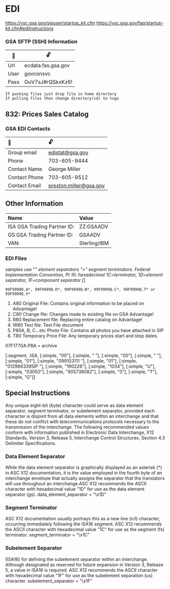 # EDI

https://vsc.gsa.gov/sipuser/startup_kit.cfm
https://vsc.gsa.gov/faq/startup-kit.cfm#ediInstructions


### GSA SFTP (SSH) Information
🔑|🔓
---|---
Url|ecdata.fas.gsa.gov 
User|govconsvc
Pass|GuV7sJ#rQSkxKz6!
```
If pushing files just drop file in home directory
If pulling files then change directory(cd) to togo
```
## 832: Prices Sales Catalog

### GSA EDI Contacts
🔑|🔓
|:---|:---|
Group email| edistat@gsa.gov
Phone|703-605-9444
Contact Name| George Miller
Contact Phone| 703-605-9512
Contact Email|  preston.miller@gsa.gov
## Other Information
Name|Value
|:---|:---|
ISA GSA Trading Partner ID:| ZZ:GSAADV
GS GSA Trading Partner ID:|GSAADV
VAN:|Sterling/IBM


### EDI Files
samples use 
"*" element separators 
">" segment terminators. 
Federal Implementation Convention, Pt 10: 
hexadecimal 
1C=terminator, 
1D=element separator, 
1F=component separator [*]

```
99F9999Q.A*, 99F9999Q.R*, 99F9999Q.W*, 99F9999Q.C*, 99F9999Q.T* or 99F9999Q.V*
```
1. A80 Original File: Contains original information to be placed on Advantage!
1. C80 Change file: Changes made to existing file on GSA Advantage!
1. R80 Replacement file: Replacing entire catalog on Advantage!
1. W80 Text file: Text File document
1. P80A, B, C…etc Photo File: Contains all photos you have attached in SIP
1. T80 Temporary Price File: Any temporary prices start and stop dates.

07F177GA.P8A = archive 

[:segment,
 :ISA,
 [:simple, "00"],
 [:simple, "          "],
 [:simple, "00"],
 [:simple, "          "],
 [:simple, "01"],
 [:simple, "099103111      "],
 [:simple, "01"],
 [:simple, "012966339SIP   "],
 [:simple, "190226"],
 [:simple, "1034"],
 [:simple, "U"],
 [:simple, "03050"],
 [:simple, "905738082"],
 [:simple, "0"],
 [:simple, "T"],
 [:simple, "G"]]

## Special Instructions
Any unique eight-bit (byte) character could serve as data element separator, segment terminator, or subelement separator, provided
each character is disjoint from all data elements within an interchange and that these do not conflict with telecommunications
protocols necessary to the transmission of the interchange. The
following recommended values conform with information published in Electronic Data Interchange, X12 Standards, Version 3, Release 5, Interchange Control Structures, Section 4.3 Delimiter
Specifications.
### Data Element Separator
While the data element separator is graphically displayed as an
asterisk (*) in ASC X12 documentation, it is the value employed
in the fourth byte of an interchange envelope that actually assigns
the separator that the translators will use throughout an interchange.ASC X12 recommends the ASCII character with hexadecimal value
"1D" for use as the data element separator (gs).
data_element_separator = "\x1D"
### Segment Terminator
 ASC X12 documentation usually portrays this as a new line (n/l) character,
occurring immediately following the ISA16 segment.
ASC X12 recommends the ASCII character with hexadecimal value
"1C" for use as the segment (fs) terminator.
segment_terminator = "\x1C"
### Subelement Separator
(ISA16) for defining the subelement separator within an interchange. Although designated as reserved for future expansion in Version 3, Release 5, a
value in ISA16 is required.
ASC X12 recommends the ASCII character with hexadecimal value
"1F" for use as the subelement separation (us) character.
subelement_separator = "\x1F"